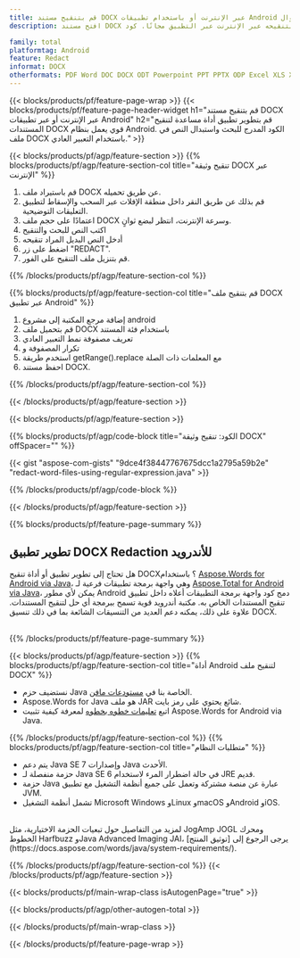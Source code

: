 ```yaml
---
title: قم بتنقيح مستند DOCX عبر الإنترنت أو باستخدام تطبيقات Android للجوال
description: افتح مستند DOCX وقم بتنقيحه عبر الإنترنت عبر التطبيق مجانًا. كود Android API للبحث واستبدال نص DOCX بالتعبير العادي.

family: total
platformtag: Android
feature: Redact
informat: DOCX
otherformats: PDF Word DOC DOCX ODT Powerpoint PPT PPTX ODP Excel XLS XLSX ODS
---
```

{{< blocks/products/pf/feature-page-wrap >}}
{{< blocks/products/pf/feature-page-header-widget h1="قم بتنقيح مستند DOCX عبر الإنترنت أو عبر تطبيقات Android" h2="قم بتطوير تطبيق أداة مساعدة لتنقيح المستندات DOCX قوي يعمل بنظام Android. الكود المدرج للبحث واستبدال النص في ملف DOCX باستخدام التعبير العادي." >}}

{{< blocks/products/pf/agp/feature-section >}}
{{% blocks/products/pf/agp/feature-section-col title="تنقيح وثيقة DOCX عبر الإنترنت" %}}

1. قم باستيراد ملف DOCX عن طريق تحميله.
1. قم بذلك عن طريق النقر داخل منطقة الإفلات عبر السحب والإسقاط لتطبيق التعليقات التوضيحية. 
1. اعتمادًا على حجم ملف DOCX وسرعة الإنترنت، انتظر لبضع ثوانٍ.
1. اكتب النص للبحث والتنقيح
1. أدخل النص البديل المراد تنقيحه
1. اضغط على زر "REDACT".
1. قم بتنزيل ملف التنقيح على الفور.

{{% /blocks/products/pf/agp/feature-section-col %}}

{{% blocks/products/pf/agp/feature-section-col title="قم بتنقيح ملف DOCX عبر تطبيق Android" %}}

1. إضافة مرجع المكتبة إلى مشروع android  
1. قم بتحميل ملف DOCX باستخدام فئة المستند
1. تعريف مصفوفة نمط التعبير العادي
1. تكرار المصفوفة و 
1. استخدم طريقة getRange().replace مع المعلمات ذات الصلة
1. احفظ مستند DOCX.

{{% /blocks/products/pf/agp/feature-section-col %}}

{{< /blocks/products/pf/agp/feature-section >}}

{{< blocks/products/pf/agp/feature-section >}}

{{% blocks/products/pf/agp/code-block title="الكود: تنقيح وثيقة DOCX" offSpacer="" %}}

{{< gist "aspose-com-gists" "9dce4f38447767675dcc1a2795a59b2e" "redact-word-files-using-regular-expression.java" >}}

{{% /blocks/products/pf/agp/code-block %}}

{{< /blocks/products/pf/agp/feature-section >}}

{{% blocks/products/pf/feature-page-summary %}}

<h2>تطوير تطبيق DOCX Redaction للأندرويد</h2>

هل تحتاج إلى تطوير تطبيق أو أداة تنقيح DOCX؟ باستخدام [Aspose.Words for Android via Java](https://products.aspose.com/words/ar/android-java/)، وهي واجهة برمجة تطبيقات فرعية لـ [Aspose.Total for Android via Java](https://products.aspose.com/total/ar/android-java/)، يمكن لأي مطور Android دمج كود واجهة برمجة التطبيقات أعلاه داخل تطبيق تنقيح المستندات الخاص به. مكتبة أندرويد قوية تسمح ببرمجة أي حل لتنقيح المستندات. علاوة على ذلك، يمكنه دعم العديد من التنسيقات الشائعة بما في ذلك تنسيق DOCX.<br /><br />

{{% /blocks/products/pf/feature-page-summary %}}

{{< blocks/products/pf/agp/feature-section >}}
{{% blocks/products/pf/agp/feature-section-col title="أداة Android لتنقيح ملف DOCX" %}}

- نستضيف حزم Java الخاصة بنا في [مستودعات مافن](https://releases.aspose.com/java/repo/com/aspose/aspose-words/). 
- Aspose.Words for Java هو ملف JAR شائع يحتوي على رمز بايت. 
- اتبع [تعليمات خطوه بخطوه](https://docs.aspose.com/words/java/install-aspose-words-for-android-via-java/) لمعرفة كيفية تثبيت Aspose.Words for Android via Java.

{{% /blocks/products/pf/agp/feature-section-col %}}
{{% blocks/products/pf/agp/feature-section-col title="متطلبات النظام" %}}

- يتم دعم Java SE 7 وإصدارات Java الأحدث.
- حزمة منفصلة لـ Java SE 6 في حالة اضطرار المرء لاستخدام JRE قديم.
- حزمة Java عبارة عن منصة مشتركة وتعمل على جميع أنظمة التشغيل مع تطبيق JVM.
- تشمل أنظمة التشغيل Microsoft Windows وLinux وmacOS وAndroid وiOS.

<br />
لمزيد من التفاصيل حول تبعيات الحزمة الاختيارية، مثل JogAmp JOGL ومحرك الخطوط Harfbuzz وJava Advanced Imaging JAI، يرجى الرجوع إلى [توثيق المنتج](https://docs.aspose.com/words/java/system-requirements/).

{{% /blocks/products/pf/agp/feature-section-col %}}
{{< /blocks/products/pf/agp/feature-section >}}

{{< blocks/products/pf/main-wrap-class isAutogenPage="true" >}}

{{< blocks/products/pf/agp/other-autogen-total >}}

{{< /blocks/products/pf/main-wrap-class >}}

{{< /blocks/products/pf/feature-page-wrap >}}